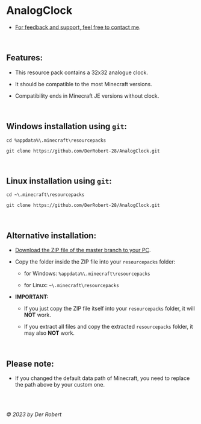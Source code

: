 # AnalogClock

* [For feedback and support, feel free to contact me](https://www.youtube.com/@DerRobert28/community).

<br>

## Features:

- This resource pack contains a 32x32 analogue clock.

- It should be compatible to the most Minecraft versions.

- Compatibility ends in Minecraft JE versions without clock.

<br>

## Windows installation using `git`:

```
cd %appdata%\.minecraft\resourcepacks

git clone https://github.com/DerRobert-28/AnalogClock.git
```

<br>

## Linux installation using `git`:

```
cd ~\.minecraft\resourcepacks

git clone https://github.com/DerRobert-28/AnalogClock.git
```

<br>

## Alternative installation:

- [Download the ZIP file of the master branch to your PC](https://github.com/DerRobert-28/AnalogClock/archive/refs/heads/master.zip).

- Copy the folder inside the ZIP file into your `resourcepacks` folder:

  - for Windows: `%appdata%\.minecraft\resourcepacks`

  - for Linux: `~\.minecraft\resourcepacks`

- **IMPORTANT:**

  - If you just copy the ZIP file itself into your `resourcepacks` folder, it will **NOT** work.
  
  - If you extract all files and copy the extracted `resourcepacks` folder, it may also **NOT** work.

<br>

## Please note:

- If you changed the default data path of Minecraft, you need to replace the path above by your custom one.
  
<br>
<br>

*&copy; 2023 by Der Robert*
